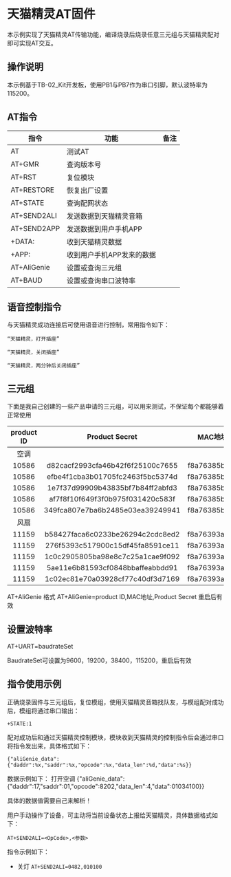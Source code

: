 # 天猫精灵AT固件

本示例实现了天猫精灵AT传输功能，编译烧录后烧录任意三元组与天猫精灵配对即可实现AT交互。

## 操作说明

本示例基于TB-02_Kit开发板，使用PB1与PB7作为串口引脚，默认波特率为115200。

## AT指令

|   指令   |       功能      |      备注     |
|----------|-----------------|--------------|
|AT        |测试AT
|AT+GMR    |查询版本号
|AT+RST    |复位模块
|AT+RESTORE|恢复出厂设置
|AT+STATE  |查询配网状态
|AT+SEND2ALI|发送数据到天猫精灵音箱  |
|AT+SEND2APP|发送数据到用户手机APP   |
|+DATA:    |收到天猫精灵数据
|+APP:     |收到用户手机APP发来的数据|
|AT+AliGenie|设置或查询三元组|
|AT+BAUD|设置或查询串口波特率|

## 语音控制指令
与天猫精灵成功连接后可使用语音进行控制，常用指令如下：

    “天猫精灵，打开插座”

    “天猫精灵，关闭插座”

    “天猫精灵，两分钟后关闭插座”

## 三元组

下面是我自己创建的一些产品申请的三元组，可以用来测试，不保证每个都能够着正常使用

|product ID|Product Secret|MAC地址|
|:----------:|:------------:|:-----:|
|空调|
|10586|d82cacf2993cfa46b42f6f25100c7655|f8a76385b9ea
|10586|efbe4f1cba3b01705fc2463f5bc5374d|f8a76385b9eb
|10586|1e7f37d99909b43835bf7b84ff2abfd3|f8a76385b9ec
|10586|af7f8f10f649f3f0b975f031420c583f|f8a76385b9ed
|10586|349fca807e7ba6b2485e03ea39249941|f8a76385b9ee
|风扇|
|11159|b58427faca6c0233be26294c2cdc8ed2|f8a76393a433
|11159|276f5393c517900c15df45fa8591ce11|f8a76393a434
|11159|1c0c2905805ba98e8c7c25a1cae9f092|f8a76393a435
|11159|5ae11e6b81593cf0848bbaffeabbdd91|f8a76393a436
|11159|1c02ec81e70a03928cf77c40df3d7169|f8a76393a437


AT+AliGenie 格式
AT+AliGenie=product ID,MAC地址,Product Secret  重启后有效
## 设置波特率
AT+UART=baudrateSet


BaudrateSet可设置为9600，19200，38400，115200，重启后有效

## 指令使用示例

正确烧录固件与三元组后，复位模组，使用天猫精灵音箱找队友，与模组配对成功后，模组将通过串口输出：

    +STATE:1

配对成功后和通过天猫精灵控制模块，模块收到天猫精灵的控制指令后会通过串口将指令发出来，具体格式如下：

    {"aliGenie_data":
	{"daddr":%x,"saddr":%x,"opcode":%x,"data_len":%d,"data":%s}}

数据示例如下：
打开空调
{"aliGenie_data":
{"daddr":17,"saddr":01,"opcode":8202,"data_len":4,"data":01034100}}

具体的数据值需要自己来解析！

用户手动操作了设备，可主动将当前设备状态上报给天猫精灵，具体数据格式如下：

    AT+SEND2ALI=<OpCode>,<参数>

指令示例如下：

- 关灯 ```AT+SEND2ALI=0482,010100```

